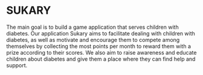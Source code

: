 # SUKARY
The main goal is to build a game application that serves children with diabetes. Our application Sukary aims to facilitate dealing with children with diabetes, as well as motivate and encourage them to compete among themselves by collecting the most points per month to reward them with a prize according to their scores. We also aim to raise awareness and educate children about diabetes and give them a place where they can find help and support.
